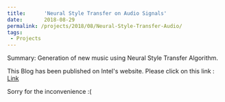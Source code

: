 ```yaml
---
title:      'Neural Style Transfer on Audio Signals'
date:       2018-08-29
permalink: /projects/2018/08/Neural-Style-Transfer-Audio/
tags:
 - Projects
---
```


Summary:    Generation of new music using Neural Style Transfer Algorithm.  

This Blog has been published on Intel's website. Please click on this link : [Link](https://software.intel.com/en-us/articles/neural-style-transfer-on-audio-signals)

Sorry for the inconvenience :(
